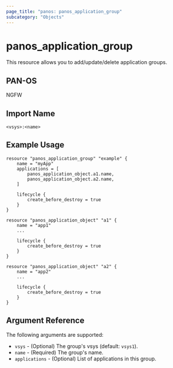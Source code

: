 ```yaml
---
page_title: "panos: panos_application_group"
subcategory: "Objects"
---
```


# panos_application_group

This resource allows you to add/update/delete application groups.


## PAN-OS

NGFW


## Import Name

```shell
<vsys>:<name>
```


## Example Usage

```hcl
resource "panos_application_group" "example" {
    name = "myApp"
    applications = [
        panos_application_object.a1.name,
        panos_application_object.a2.name,
    ]

    lifecycle {
        create_before_destroy = true
    }
}

resource "panos_application_object" "a1" {
    name = "app1"
    ...

    lifecycle {
        create_before_destroy = true
    }
}

resource "panos_application_object" "a2" {
    name = "app2"
    ...

    lifecycle {
        create_before_destroy = true
    }
}
```

## Argument Reference

The following arguments are supported:

* `vsys` - (Optional) The group's vsys (default: `vsys1`).
* `name` - (Required) The group's name.
* `applications` - (Optional) List of applications in this group.
